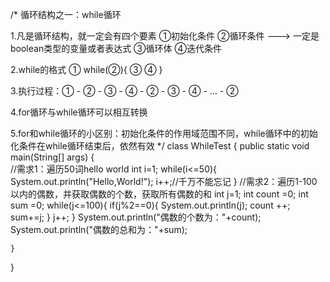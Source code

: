 /*
循环结构之一：while循环

1.凡是循环结构，就一定会有四个要素
①初始化条件
②循环条件 ---> 一定是boolean类型的变量或者表达式
③循环体
④迭代条件

2.while的格式
①
while(②){
       ③
       ④
}

3.执行过程：① - ② - ③ - ④ - ② - ③ - ④ - ... - ②

4.for循环与while循环可以相互转换

5.for和while循环的小区别：初始化条件的作用域范围不同，while循环中的初始化条件在while循环结束后，依然有效
*/
class WhileTest
{
 	public static void main(String[] args)
	{	
		//需求1：遍历50词hello world
		int i=1;
		while(i<=50){
			System.out.println("Hello,World!");
			i++;//千万不能忘记
		}
		//需求2：遍历1-100以内的偶数，并获取偶数的个数，获取所有偶数的和
		int j=1;
		int count =0;
		int sum =0;
		while(j<=100){
			if(j%2==0){
				System.out.println(j);
				count ++;
				sum+=j;
			}
			j++;
		}
		System.out.println("偶数的个数为："+count);
		System.out.println("偶数的总和为："+sum);

	}
}